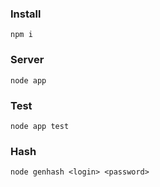 ### Install

```
npm i
```

### Server

```
node app
```

### Test

```
node app test
```

### Hash

```
node genhash <login> <password>
```
